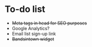 # To-do list

* ~~Meta tags in head for SEO purposes~~
* Google Analytics?
* Email list sign-up link
* ~~Bandsintown widget~~
